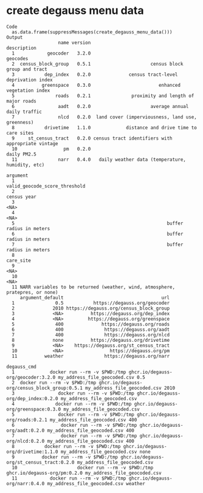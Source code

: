 # create degauss menu data

    Code
      as.data.frame(suppressMessages(create_degauss_menu_data()))
    Output
                       name version                                       description
      1            geocoder   3.2.0                                          geocodes
      2  census_block_group   0.5.1                      census block group and tract
      3           dep_index   0.2.0              census tract-level deprivation index
      4          greenspace   0.3.0                         enhanced vegetation index
      5               roads   0.2.1               proximity and length of major roads
      6                aadt   0.2.0                      average annual daily traffic
      7                nlcd   0.2.0  land cover (imperviousness, land use, greenness)
      8           drivetime   1.1.0             distance and drive time to care sites
      9     st_census_tract   0.2.0 census tract identifiers with appropriate vintage
      10                 pm   0.2.0                                       daily PM2.5
      11               narr   0.4.0   daily weather data (temperature, humidity, etc)
                                                                              argument
      1                                                  valid_geocode_score_threshold
      2                                                                    census year
      3                                                                           <NA>
      4                                                                           <NA>
      5                                                        buffer radius in meters
      6                                                        buffer radius in meters
      7                                                        buffer radius in meters
      8                                                                      care_site
      9                                                                           <NA>
      10                                                                          <NA>
      11 NARR variables to be returned (weather, wind, atmosphere, pratepres, or none)
         argument_default                                    url
      1               0.5           https://degauss.org/geocoder
      2              2010 https://degauss.org/census_block_group
      3              <NA>          https://degauss.org/dep_index
      4              <NA>         https://degauss.org/greenspace
      5               400              https://degauss.org/roads
      6               400               https://degauss.org/aadt
      7               400               https://degauss.org/nlcd
      8              none          https://degauss.org/drivetime
      9              <NA>    https://degauss.org/st_census_tract
      10             <NA>                 https://degauss.org/pm
      11          weather               https://degauss.org/narr
                                                                                                         degauss_cmd
      1             docker run --rm -v $PWD:/tmp ghcr.io/degauss-org/geocoder:3.2.0 my_address_file_geocoded.csv 0.5
      2  docker run --rm -v $PWD:/tmp ghcr.io/degauss-org/census_block_group:0.5.1 my_address_file_geocoded.csv 2010
      3                docker run --rm -v $PWD:/tmp ghcr.io/degauss-org/dep_index:0.2.0 my_address_file_geocoded.csv
      4               docker run --rm -v $PWD:/tmp ghcr.io/degauss-org/greenspace:0.3.0 my_address_file_geocoded.csv
      5                docker run --rm -v $PWD:/tmp ghcr.io/degauss-org/roads:0.2.1 my_address_file_geocoded.csv 400
      6                 docker run --rm -v $PWD:/tmp ghcr.io/degauss-org/aadt:0.2.0 my_address_file_geocoded.csv 400
      7                 docker run --rm -v $PWD:/tmp ghcr.io/degauss-org/nlcd:0.2.0 my_address_file_geocoded.csv 400
      8           docker run --rm -v $PWD:/tmp ghcr.io/degauss-org/drivetime:1.1.0 my_address_file_geocoded.csv none
      9          docker run --rm -v $PWD:/tmp ghcr.io/degauss-org/st_census_tract:0.2.0 my_address_file_geocoded.csv
      10                      docker run --rm -v $PWD:/tmp ghcr.io/degauss-org/pm:0.2.0 my_address_file_geocoded.csv
      11            docker run --rm -v $PWD:/tmp ghcr.io/degauss-org/narr:0.4.0 my_address_file_geocoded.csv weather

